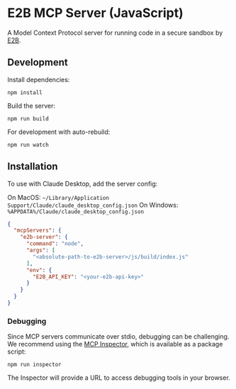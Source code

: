 # E2B MCP Server (JavaScript)

A Model Context Protocol server for running code in a secure sandbox by [E2B](https://e2b.dev).

## Development

Install dependencies:
```
npm install
```

Build the server:
```
npm run build
```

For development with auto-rebuild:
```
npm run watch
```

## Installation

To use with Claude Desktop, add the server config:

On MacOS: `~/Library/Application Support/Claude/claude_desktop_config.json`
On Windows: `%APPDATA%/Claude/claude_desktop_config.json`

```json
{
  "mcpServers": {
    "e2b-server": {
      "command": "node",
      "args": [
        "<absolute-path-to-e2b-server>/js/build/index.js"
      ],
      "env": {
        "E2B_API_KEY": "<your-e2b-api-key>"
      }
    }
  }
}
```

### Debugging

Since MCP servers communicate over stdio, debugging can be challenging. We recommend using the [MCP Inspector](https://github.com/modelcontextprotocol/inspector), which is available as a package script:

```
npm run inspector
```

The Inspector will provide a URL to access debugging tools in your browser.
